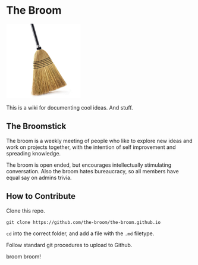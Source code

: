 # The Broom
<img src="images/broom.jpg" width="200">

This is a wiki for documenting cool ideas. And stuff.

## The Broomstick
The broom is a weekly meeting of people who like to explore new ideas and work on projects together, with the intention of self improvement and spreading knowledge.

The broom is open ended, but encourages intellectually stimulating conversation. Also the broom hates bureaucracy, so all members have equal say on admins trivia.

## How to Contribute
Clone this repo.
```
git clone https://github.com/the-broom/the-broom.github.io
```
`cd` into the correct folder, and add a file with the `.md` filetype.

Follow standard git procedures to upload to Github.

broom broom!
